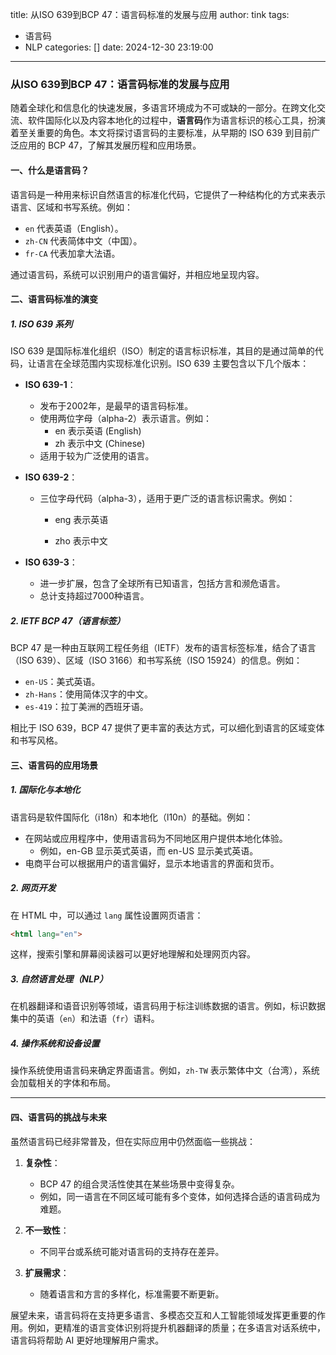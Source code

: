 title: 从ISO 639到BCP 47：语言码标准的发展与应用
author: tink
tags:
  - 语言码
  - NLP
categories: []
date: 2024-12-30 23:19:00
---
### 从ISO 639到BCP 47：语言码标准的发展与应用

随着全球化和信息化的快速发展，多语言环境成为不可或缺的一部分。在跨文化交流、软件国际化以及内容本地化的过程中，**语言码**作为语言标识的核心工具，扮演着至关重要的角色。本文将探讨语言码的主要标准，从早期的 ISO 639 到目前广泛应用的 BCP 47，了解其发展历程和应用场景。


#### 一、什么是语言码？

语言码是一种用来标识自然语言的标准化代码，它提供了一种结构化的方式来表示语言、区域和书写系统。例如：
- `en` 代表英语（English）。
- `zh-CN` 代表简体中文（中国）。
- `fr-CA` 代表加拿大法语。

通过语言码，系统可以识别用户的语言偏好，并相应地呈现内容。

<!--more-->

#### 二、语言码标准的演变

##### 1. **ISO 639 系列**

ISO 639 是国际标准化组织（ISO）制定的语言标识标准，其目的是通过简单的代码，让语言在全球范围内实现标准化识别。ISO 639 主要包含以下几个版本：

- **ISO 639-1**：
  - 发布于2002年，是最早的语言码标准。
  - 使用两位字母（alpha-2）表示语言。例如：
	- en 表示英语 (English)
    - zh 表示中文 (Chinese)
  - 适用于较为广泛使用的语言。

- **ISO 639-2**：
  - 三位字母代码（alpha-3），适用于更广泛的语言标识需求。例如：
  
  	- eng 表示英语
    
    - zho 表示中文

- **ISO 639-3**：

  - 进一步扩展，包含了全球所有已知语言，包括方言和濒危语言。
  - 总计支持超过7000种语言。

##### 2. **IETF BCP 47（语言标签）**

BCP 47 是一种由互联网工程任务组（IETF）发布的语言标签标准，结合了语言（ISO 639）、区域（ISO 3166）和书写系统（ISO 15924）的信息。例如：
- `en-US`：美式英语。
- `zh-Hans`：使用简体汉字的中文。
- `es-419`：拉丁美洲的西班牙语。

相比于 ISO 639，BCP 47 提供了更丰富的表达方式，可以细化到语言的区域变体和书写风格。



#### 三、语言码的应用场景

##### 1. **国际化与本地化**
语言码是软件国际化（i18n）和本地化（l10n）的基础。例如：

- 在网站或应用程序中，使用语言码为不同地区用户提供本地化体验。
	- 例如，en-GB 显示英式英语，而 en-US 显示美式英语。
- 电商平台可以根据用户的语言偏好，显示本地语言的界面和货币。

##### 2. **网页开发**
在 HTML 中，可以通过 `lang` 属性设置网页语言：
```html
<html lang="en">
```
这样，搜索引擎和屏幕阅读器可以更好地理解和处理网页内容。

##### 3. **自然语言处理（NLP）**
在机器翻译和语音识别等领域，语言码用于标注训练数据的语言。例如，标识数据集中的英语（`en`）和法语（`fr`）语料。

##### 4. **操作系统和设备设置**
操作系统使用语言码来确定界面语言。例如，`zh-TW` 表示繁体中文（台湾），系统会加载相关的字体和布局。

---

#### 四、语言码的挑战与未来

虽然语言码已经非常普及，但在实际应用中仍然面临一些挑战：
1. **复杂性**：
   - BCP 47 的组合灵活性使其在某些场景中变得复杂。
   - 例如，同一语言在不同区域可能有多个变体，如何选择合适的语言码成为难题。

2. **不一致性**：
   - 不同平台或系统可能对语言码的支持存在差异。

3. **扩展需求**：
   - 随着语言和方言的多样化，标准需要不断更新。

展望未来，语言码将在支持更多语言、多模态交互和人工智能领域发挥更重要的作用。例如，更精准的语言变体识别将提升机器翻译的质量；在多语言对话系统中，语言码将帮助 AI 更好地理解用户需求。



